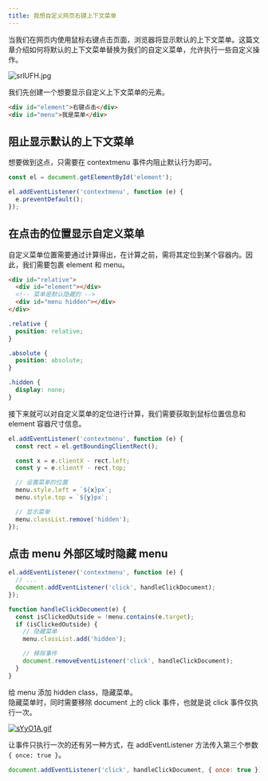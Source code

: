 ```yaml
---
title: 我想自定义网页右键上下文菜单
---
```


当我们在网页内使用鼠标右键点击页面，浏览器将显示默认的上下文菜单。这篇文章介绍如何将默认的上下文菜单替换为我们的自定义菜单，允许执行一些自定义操作。

![srlUFH.jpg](https://s3.ax1x.com/2021/01/16/srlUFH.jpg)

我们先创建一个想要显示自定义上下文菜单的元素。

```html
<div id="element">右键点击</div>
<div id="menu">我是菜单</div>
```

## 阻止显示默认的上下文菜单

想要做到这点，只需要在 contextmenu 事件内阻止默认行为即可。

```js
const el = document.getElementById('element');

el.addEventListener('contextmenu', function (e) {
  e.preventDefault();
});
```

## 在点击的位置显示自定义菜单

自定义菜单位置需要通过计算得出，在计算之前，需将其定位到某个容器内。因此，我们需要包裹 element 和 menu。

```html
<div id="relative">
  <div id="element"></div>
  <!-- 菜单是默认隐藏的 -->
  <div id="menu hidden"></div>
</div>
```

```css
.relative {
  position: relative;
}

.absolute {
  position: absolute;
}

.hidden {
  display: none;
}
```

接下来就可以对自定义菜单的定位进行计算，我们需要获取到鼠标位置信息和 element 容器尺寸信息。

```js
el.addEventListener('contextmenu', function (e) {
  const rect = el.getBoundingClientRect();

  const x = e.clientX - rect.left;
  const y = e.clientY - rect.top;

  // 设置菜单的位置
  menu.style.left = `${x}px`;
  menu.style.top = `${y}px`;

  // 显示菜单
  menu.classList.remove('hidden');
});
```

## 点击 menu 外部区域时隐藏 menu

```js
el.addEventListener('contextmenu', function (e) {
  // ...
  document.addEventListener('click', handleClickDocument);
});

function handleClickDocument(e) {
  const isClickedOutside = !menu.contains(e.target);
  if (isClickedOutside) {
    // 隐藏菜单
    menu.classList.add('hidden');

    // 移除事件
    document.removeEventListener('click', handleClickDocument);
  }
}
```

给 menu 添加 hidden class，隐藏菜单。  
隐藏菜单时，同时需要移除 document 上的 click 事件，也就是说 click 事件仅执行一次。

[![sYyO1A.gif](https://s3.ax1x.com/2021/01/12/sYyO1A.gif)](https://imgchr.com/i/sYyO1A)

让事件只执行一次的还有另一种方式，在 addEventListener 方法传入第三个参数 `{ once: true }`。

```js
document.addEventListener('click', handleClickDocument, { once: true });
```
